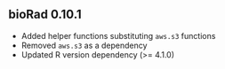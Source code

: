## bioRad 0.10.1 
* Added helper functions substituting `aws.s3` functions
* Removed `aws.s3` as a dependency
* Updated R version dependency (>= 4.1.0)